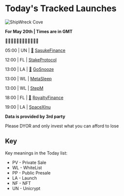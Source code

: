 
# Today's Tracked Launches

![ShipWreck Cove](https://files.catbox.moe/24q2m5.jpg) 

**For May 20th | Times are in GMT**

🏴‍☠️🏴‍☠️🏴‍☠️🏴‍☠️🏴‍☠️🏴‍☠️

05:00 | UN | [📲](https://app.unicrypt.network/amm/pancake-v2/ilo/0x89B300b693fed798B4B60F454285134F168813CD) [SasukeFinance](https://t.me/sasuke_finance)

12:00 | FL |  [StakeProtocol](https://t.me/StakeProtocol)

13:00 | LA | [📲](https://www.pinksale.finance/launchpad/0x331325CD024A3588f27556C23A1E7D4155075e22?chain=BSC) [GoSnooze](https://t.me/GoRideOfficialBSC)

13:00 | WL |  [MetaSleep](https://t.me/MetaSleepOfficial)

13:00 | WL |  [StepM](https://t.me/STEPM_community)

18:00 | FL | [📲](https://gempad.app/presale/0x728eD77c5390213b6BA16eb98D26b2c24296300b) [RoyaltyFinance](http://t.me/RoyaltyFinanceOfficial)

19:00 | LA |  [SpaceXInu](https://t.me/SpaceXInuPortal)


**Data is provided by 3rd party**

Please DYOR and only invest what you can afford to lose

## Key
Key meanings in the Today list:

- PV - Private Sale
- WL - WhiteList
- PP - Public Presale
- LA - Launch
- NF - NFT
- UN - Unicrypt